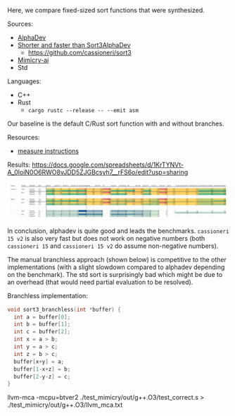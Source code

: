 Here, we compare fixed-sized sort functions that were synthesized.

Sources:
- [AlphaDev](https://github.com/google-deepmind/alphadev)
- [Shorter and faster than Sort3AlphaDev](https://export.arxiv.org/pdf/2307.14503v1)
    - https://github.com/cassioneri/sort3
- [Mimicry-ai](https://github.com/mimicry-ai/sort)
- Std

Languages:
- C++
- Rust
    - `cargo rustc --release -- --emit asm`

Our baseline is the default C/Rust sort function with and without branches.

Resources:
- [measure instructions](https://stackoverflow.com/questions/13313510/quick-way-to-count-number-of-instructions-executed-in-a-c-program)


Results: https://docs.google.com/spreadsheets/d/1KrTYNVt-A_0IoiN0O6RWO8vJDD5ZJGBcsyh7__rFS6o/edit?usp=sharing

![](result.png)

In conclusion, alphadev is quite good and leads the benchmarks.
`cassioneri 15 v2` is also very fast but does not work on negative numbers (both `cassioneri 15` and `cassioneri 15 v2` do assume non-negative numbers).

The manual branchless approach (shown below) is competitive to the other implementations (with a slight slowdown compared to alphadev depending on the benchmark).
The std sort is surprisingly bad which might be due to an overhead (that would need partial evaluation to be resolved).

Branchless implementation:
```C
void sort3_branchless(int *buffer) {
  int a = buffer[0];
  int b = buffer[1];
  int c = buffer[2];
  int x = a > b;
  int y = a > c;
  int z = b > c;
  buffer[x+y] = a;
  buffer[1-x+z] = b;
  buffer[2-y-z] = c;
}
```



llvm-mca -mcpu=btver2 ./test_mimicry/out/g++.O3/test_correct.s > ./test_mimicry/out/g++.O3/llvm_mca.txt